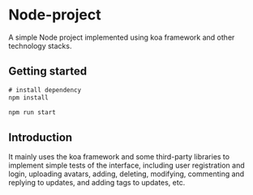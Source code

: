 # Node-project
A simple Node project implemented using koa framework and other technology stacks.

## Getting started
```js
# install dependency
npm install

npm run start
```

## Introduction
It mainly uses the koa framework and some third-party libraries to implement simple tests of the interface, including user registration and login, uploading avatars, adding, deleting, modifying, commenting and replying to updates, and adding tags to updates, etc.